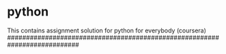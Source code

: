 # python

This contains assignment solution for python for everybody (coursera)
###########################################################################
